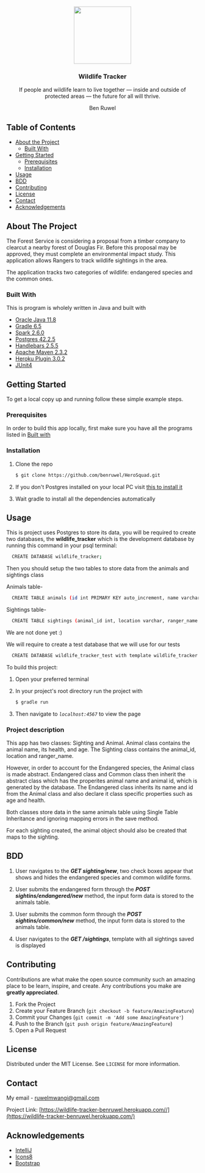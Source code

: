 




<!-- PROJECT LOGO -->
<br />
<p align="center">
<img src="https://img.icons8.com/ios/300/000000/dog-footprint.png" width="150" height="150"/>  

  <h3 align="center">Wildlife Tracker</h3>

  <p align="center">
    If people and wildlife learn to live together — inside and outside of protected areas — the future for all will thrive.
</p>
<p align="center" >Ben Ruwel</p>



<!-- TABLE OF CONTENTS -->
## Table of Contents

* [About the Project](#about-the-project)
  * [Built With](#built-with)
* [Getting Started](#getting-started)
  * [Prerequisites](#prerequisites)
  * [Installation](#installation)
* [Usage](#usage)
* [BDD](#bdd)
* [Contributing](#contributing)
* [License](#license)
* [Contact](#contact)
* [Acknowledgements](#acknowledgements)



<!-- ABOUT THE PROJECT -->
## About The Project

The Forest Service is considering a proposal from a timber company to clearcut a nearby forest of Douglas Fir. Before this proposal may be approved, they must complete an environmental impact study. This application allows Rangers to track wildlife sightings in the area.

The application tracks two categories of wildlife: endangered species and the common ones.

### Built With
This is program is wholely written in Java and built with
* [Oracle Java 11.8](https://www.oracle.com/java/)
* [Gradle 6.5](https://gradle.org/)
* [Spark 2.6.0](http://sparkjava.com/)
* [Postgres 42.2.5](https://www.postgresql.org/)
* [Handlebars 2.5.5](https://handlebarsjs.com/)
* [Apache Maven 2.3.2](https://maven.apache.org/)
* [Heroku Plugin 3.0.2](https://elements.heroku.com/addons)
* [JUnit4](https://junit.org/junit5/)



<!-- GETTING STARTED -->
## Getting Started

To get a local copy up and running follow these simple example steps.

### Prerequisites

In order to build this app locally, first make sure you have all the programs listed in [Built with](#built-with)


### Installation

1. Clone the repo
    ```sh
    $ git clone https://github.com/benruwel/HeroSquad.git
    ```
2. If you don't Postgres installed on your local PC visit [this to install it](https://www.postgresql.org/download/)

3. Wait gradle to install all the dependencies automatically


## Usage

This is project uses Postgres to store its data, you will be required to create two 
databases, the **wildlife_tracker** which is the development database by running this command in your psql terminal:

```sh
  CREATE DATABASE wildlife_tracker;
```

Then you should setup the two tables to store data from the animals and sightings class

Animals table-
```sh
  CREATE TABLE animals (id int PRIMARY KEY auto_increment, name varchar, endangered boolean, health varchar, age varchar);
```
Sightings table-
```sh
  CREATE TABLE sightings (animal_id int, location varchar, ranger_name varchar, sighting_id serial PRIMARY KEY);
```

We are not done yet :)

We will require to create a test database that we will use for our tests

  ```sh
    CREATE DATABASE wildlife_tracker_test with template wildlife_tracker ;
  ```

To build this project:

1. Open your preferred terminal 

2. In your project's root directory run the project with
    ```sh
    $ gradle run
    ```
3. Then navigate to _`localhost:4567`_ to view the page  

### Project description

  This app has two classes: Sighting and Animal. Animal class contains the animal name, its health, and age. The Sighting class contains the animal_id, location and ranger_name.

  However, in order to account for the Endangered species, the Animal class is made abstract. Endangered class and Common class then inherit the abstract class which has the properites animal name and animal id, which is generated by the database.
  The Endangered class inherits its name and id from the Animal class and also declare it class specific properties such as age and health.

  Both classes store data in the same animals table using Single Table Inheritance and ignoring mapping errors in the save method. 

  For each sighting created, the animal object should also be created that maps to the sighting.

## BDD

1. User navigates to the _**GET sighting/new**_, two check boxes appear that shows and hides the endangered species and common wildlife forms.

2. User submits the endangered form through the _**POST sightins/endangered/new**_ method, the input form data is stored to the animals table.

3. User submits the common form through the _**POST sightins/common/new**_ method, the input form data is stored to the animals table.

4. User navigates to the _**GET  /sightings**_, template with all sightings saved is displayed

## Contributing

Contributions are what make the open source community such an amazing place to be learn, inspire, and create. Any contributions you make are **greatly appreciated**.

1. Fork the Project
2. Create your Feature Branch (`git checkout -b feature/AmazingFeature`)
3. Commit your Changes (`git commit -m 'Add some AmazingFeature'`)
4. Push to the Branch (`git push origin feature/AmazingFeature`)
5. Open a Pull Request



<!-- LICENSE -->
## License

Distributed under the MIT License. See `LICENSE` for more information.



<!-- CONTACT -->
## Contact

My email  - ruwelmwangi@gmail.com

Project Link:  [https://wildlife-tracker-benruwel.herokuapp.com//](https://wildlife-tracker-benruwel.herokuapp.com/)



<!-- ACKNOWLEDGEMENTS -->
## Acknowledgements
* [IntelliJ](https://www.jetbrains.com/idea/)
* [Icons8](https://icons8.com/icons)
* [Bootstrap](https://getbootstrap.com/)
